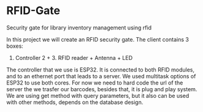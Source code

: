 # RFID-Gate
Security gate for library inventory management using rfid

In this project we will create an RFID security gate. The client contains 3 boxes:
1. Controller
2 + 3. RFID reader + Antenna + LED

The controller that we use is ESP32. It is connected to both RFID modules, and to an ethernet port that leads to a server.
We used multitask options of ESP32 to use both cores.
For now we need to hard code the url of the server the we trasfer our barcodes, besides that, it is plug and play system.
We are using get method with query parameters, but it also can be used with other methods,  depends on the database design.
